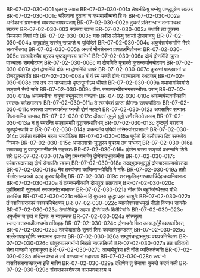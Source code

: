 BR-07-02-030-001  धृतराष्ट्र उवाच
BR-07-02-030-001a तेष्वनीकेषु भग्नेषु पाण्डुपुत्रेण सञ्जय
BR-07-02-030-001c चलितानां द्रुतानां च कथमासीन्मनो हि वः
BR-07-02-030-002a अनीकानां प्रभग्नानां व्यवस्थानमपश्यताम्
BR-07-02-030-002c दुष्करं प्रतिसन्धानं तन्ममाचक्ष्व सञ्जय
BR-07-02-030-003  सञ्जय उवाच
BR-07-02-030-003a तथापि तव पुत्रस्य प्रियकामा विशां पते
BR-07-02-030-003c यशः प्रवीरा लोकेषु रक्षन्तो द्रोणमन्वयुः
BR-07-02-030-004a समुद्यतेषु शस्त्रेषु सम्प्राप्ते च युधिष्ठिरे
BR-07-02-030-004c अकुर्वन्नार्यकर्माणि भैरवे सत्यभीतवत्
BR-07-02-030-005a अन्तरं भीमसेनस्य प्रापतन्नमितौजसः
BR-07-02-030-005c सात्यकेश्चैव शूरस्य धृष्टद्युम्नस्य चाभिभो
BR-07-02-030-006a द्रोणं द्रोणमिति क्रूराः पाञ्चालाः समचोदयन्
BR-07-02-030-006c मा द्रोणमिति पुत्रास्ते कुरून्सर्वानचोदयन्
BR-07-02-030-007a द्रोणं द्रोणमिति ह्येके मा द्रोणमिति चापरे
BR-07-02-030-007c कुरूणां पाण्डवानां च द्रोणद्यूतमवर्तत
BR-07-02-030-008a यं यं स्म भजते द्रोणः पाञ्चालानां रथव्रजम्
BR-07-02-030-008c तत्र तत्र स्म पाञ्चाल्यो धृष्टद्युम्नोऽथ धीयते
BR-07-02-030-009a यथाभागविपर्यासे सङ्ग्रामे भैरवे सति
BR-07-02-030-009c वीराः समासदन्वीरानगच्छन्भीरवः परान्
BR-07-02-030-010a अकम्पनीयाः शत्रूणां बभूवुस्तत्र पाण्डवाः
BR-07-02-030-010c अकम्पयंस्त्वनीकानि स्मरन्तः क्लेशमात्मनः
BR-07-02-030-011a ते त्वमर्षवशं प्राप्ता ह्रीमन्तः सत्त्वचोदिताः
BR-07-02-030-011c त्यक्त्वा प्राणान्न्यवर्तन्त घ्नन्तो द्रोणं महाहवे
BR-07-02-030-012a अयसामिव सम्पातः शिलानामिव चाभवत्
BR-07-02-030-012c दीव्यतां तुमुले युद्धे प्राणैरमिततेजसाम्
BR-07-02-030-013a न तु स्मरन्ति सङ्ग्राममपि वृद्धास्तथाविधम्
BR-07-02-030-013c दृष्टपूर्वं महाराज श्रुतपूर्वमथापि वा
BR-07-02-030-014a प्राकम्पतेव पृथिवी तस्मिन्वीरावसादने
BR-07-02-030-014c प्रवर्तता बलौघेन महता भारपीडिता
BR-07-02-030-015a घूर्णतो हि बलौघस्य दिवं स्तब्ध्वेव निस्वनः
BR-07-02-030-015c अजातशत्रोः क्रुद्धस्य पुत्रस्य तव चाभवत्
BR-07-02-030-016a समासाद्य तु पाण्डूनामनीकानि सहस्रशः
BR-07-02-030-016c द्रोणेन चरता सङ्ख्ये प्रभग्नानि शितैः शरैः
BR-07-02-030-017a तेषु प्रमथ्यमानेषु द्रोणेनाद्भुतकर्मणा
BR-07-02-030-017c पर्यवारयदासाद्य द्रोणं सेनापतिः स्वयम्
BR-07-02-030-018a तदद्भुतमभूद्युद्धं द्रोणपाञ्चाल्ययोस्तदा
BR-07-02-030-018c नैव तस्योपमा काचित्सम्भवेदिति मे मतिः
BR-07-02-030-019a ततो नीलोऽनलप्रख्यो ददाह कुरुवाहिनीम्
BR-07-02-030-019c शरस्फुलिङ्गश्चापार्चिर्दहन्कक्षमिवानलः
BR-07-02-030-020a तं दहन्तमनीकानि द्रोणपुत्रः प्रतापवान्
BR-07-02-030-020c पूर्वाभिभाषी सुश्लक्ष्णं स्मयमानोऽभ्यभाषत
BR-07-02-030-021a नील किं बहुभिर्दग्धैस्तव योधैः शरार्चिषा
BR-07-02-030-021c मयैकेन हि युध्यस्व क्रुद्धः प्रहर चाशुगैः
BR-07-02-030-022a तं पद्मनिकराकारं पद्मपत्रनिभेक्षणम्
BR-07-02-030-022c व्याकोशपद्माभमुखं नीलो विव्याध सायकैः
BR-07-02-030-023a तेनातिविद्धः सहसा द्रौणिर्भल्लैः शितैस्त्रिभिः
BR-07-02-030-023c धनुर्ध्वजं च छत्रं च द्विषतः स न्यकृन्तत
BR-07-02-030-024a सोत्प्लुत्य स्यन्दनात्तस्मान्नीलश्चर्मवरासिधृक्
BR-07-02-030-024c द्रोणायनेः शिरः कायाद्धर्तुमैच्छत्पतत्रिवत्
BR-07-02-030-025a तस्योद्यतासेः सुनसं शिरः कायात्सकुण्डलम्
BR-07-02-030-025c भल्लेनापाहरद्द्रौणिः स्मयमान इवानघ
BR-07-02-030-026a सम्पूर्णचन्द्राभमुखः पद्मपत्रनिभेक्षणः
BR-07-02-030-026c प्रांशुरुत्पलगर्भाभो निहतो न्यपतत्क्षितौ
BR-07-02-030-027a ततः प्रविव्यथे सेना पाण्डवी भृशमाकुला
BR-07-02-030-027c आचार्यपुत्रेण हते नीले ज्वलिततेजसि
BR-07-02-030-028a अचिन्तयंश्च ते सर्वे पाण्डवानां महारथाः
BR-07-02-030-028c कथं नो वासविस्त्रायाच्छत्रुभ्य इति मारिष
BR-07-02-030-029a दक्षिणेन तु सेनायाः कुरुते कदनं बली
BR-07-02-030-029c संशप्तकावशेषस्य नारायणबलस्य च


